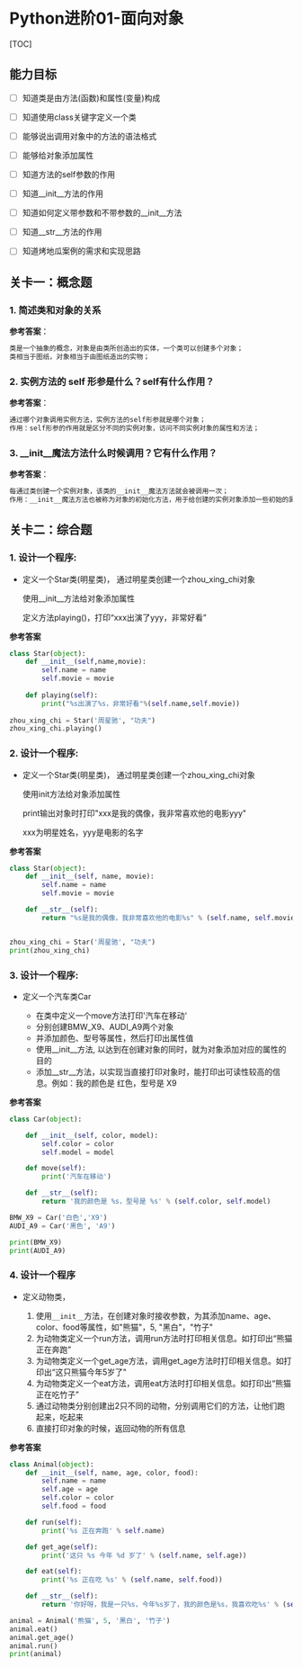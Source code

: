 # Python进阶01-面向对象

[TOC]

## 能力目标

- [ ] 知道类是由方法(函数)和属性(变量)构成
- [ ] 知道使用class关键字定义一个类
- [ ] 能够说出调用对象中的方法的语法格式
- [ ] 能够给对象添加属性
- [ ] 知道方法的self参数的作用
- [ ] 知道\__init__方法的作用
- [ ] 知道如何定义带参数和不带参数的\__init__方法
- [ ] 知道\__str__方法的作用
- [ ] 知道烤地瓜案例的需求和实现思路



## 关卡一：概念题

### 1. 简述类和对象的关系

**参考答案**：

```python
类是一个抽象的概念，对象是由类所创造出的实体，一个类可以创建多个对象；
类相当于图纸，对象相当于由图纸造出的实物；
```



### 2. 实例方法的 self 形参是什么？self有什么作用？

**参考答案**：

```python
通过哪个对象调用实例方法，实例方法的self形参就是哪个对象；
作用：self形参的作用就是区分不同的实例对象，访问不同实例对象的属性和方法；
```



### 3. \__init__魔法方法什么时候调用？它有什么作用？

**参考答案**：

```python
每通过类创建一个实例对象，该类的__init__魔法方法就会被调用一次；
作用：__init__魔法方法也被称为对象的初始化方法，用于给创建的实例对象添加一些初始的属性。
```

## 关卡二：综合题

### 1. 设计一个程序:

- 定义一个Star类(明星类)， 通过明星类创建一个zhou_xing_chi对象

  使用\__init__方法给对象添加属性 

  定义方法playing()，打印“xxx出演了yyy，非常好看”

**参考答案**

```python
class Star(object):
    def __init__(self,name,movie):
        self.name = name
        self.movie = movie
        
    def playing(self):
        print("%s出演了%s，非常好看"%(self.name,self.movie))
        
zhou_xing_chi = Star('周星驰', "功夫")
zhou_xing_chi.playing()
```



### 2. 设计一个程序:

- 定义一个Star类(明星类)， 通过明星类创建一个zhou_xing_chi对象

  使用init方法给对象添加属性 

  print输出对象时打印"xxx是我的偶像，我非常喜欢他的电影yyy"

  xxx为明星姓名，yyy是电影的名字

**参考答案**

```python
class Star(object):
    def __init__(self, name, movie):
        self.name = name
        self.movie = movie

    def __str__(self):
        return "%s是我的偶像，我非常喜欢他的电影%s" % (self.name, self.movie)


zhou_xing_chi = Star('周星驰', "功夫")
print(zhou_xing_chi)
```



### 3. 设计一个程序:

- 定义一个汽车类Car

  - 在类中定义一个move方法打印'汽车在移动'
  - 分别创建BMW_X9、AUDI_A9两个对象
  - 并添加颜色、型号等属性，然后打印出属性值
  - 使用\_\_init\_\_方法, 以达到在创建对象的同时，就为对象添加对应的属性的目的
  - 添加\_\_str\_\_方法，以实现当直接打印对象时，能打印出可读性较高的信息。例如：我的颜色是 红色，型号是 X9

**参考答案**

```python
class Car(object):

    def __init__(self, color, model):
        self.color = color
        self.model = model

    def move(self):
        print('汽车在移动')

    def __str__(self):
        return '我的颜色是 %s，型号是 %s' % (self.color, self.model)

BMW_X9 = Car('白色','X9')
AUDI_A9 = Car('黑色', 'A9')

print(BMW_X9)
print(AUDI_A9)
```



### 4. 设计一个程序

- 定义动物类，

  1. 使用`__init__`方法，在创建对象时接收参数，为其添加name、age、color、food等属性，如"熊猫"，5, "黑白"，"竹子"
  2. 为动物类定义一个run方法，调用run方法时打印相关信息。如打印出“熊猫正在奔跑”
  3. 为动物类定义一个get_age方法，调用get_age方法时打印相关信息。如打印出“这只熊猫今年5岁了"
  4. 为动物类定义一个eat方法，调用eat方法时打印相关信息。如打印出“熊猫正在吃竹子”
  5. 通过动物类分别创建出2只不同的动物，分别调用它们的方法，让他们跑起来，吃起来
  6. 直接打印对象的时候，返回动物的所有信息

**参考答案**

```python
class Animal(object):
    def __init__(self, name, age, color, food):
        self.name = name
        self.age = age
        self.color = color
        self.food = food

    def run(self):
        print('%s 正在奔跑' % self.name)

    def get_age(self):
        print('这只 %s 今年 %d 岁了' % (self.name, self.age))

    def eat(self):
        print('%s 正在吃 %s' % (self.name, self.food))

    def __str__(self):
        return '你好呀，我是一只%s，今年%s岁了，我的颜色是%s，我喜欢吃%s' % (self.name, self.age, self.color, self.food)

animal = Animal('熊猫', 5, '黑白', '竹子')
animal.eat()
animal.get_age()
animal.run()
print(animal)
```


